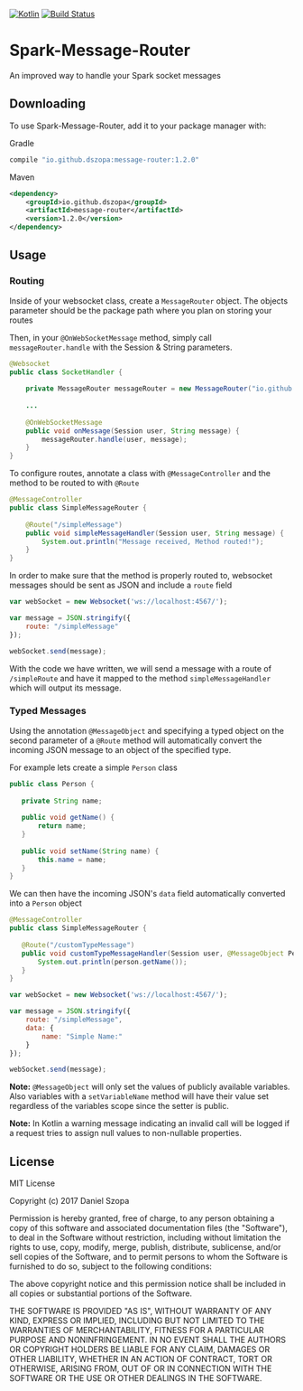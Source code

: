[![Kotlin](https://img.shields.io/badge/kotlin-1.1.3-blue.svg)](http://kotlinlang.org) [![Build Status](https://travis-ci.org/dszopa/Spark-Message-Router.svg?branch=master)](https://travis-ci.org/dszopa/Spark-Message-Router)

# Spark-Message-Router
An improved way to handle your Spark socket messages

## Downloading
To use Spark-Message-Router, add it to your package manager with:

Gradle
```groovy
compile "io.github.dszopa:message-router:1.2.0"
```

Maven
```xml
<dependency>
    <groupId>io.github.dszopa</groupId>
    <artifactId>message-router</artifactId>
    <version>1.2.0</version>
</dependency>
````

## Usage
### Routing

Inside of your websocket class, create a `MessageRouter` object. 
The objects parameter should be the package path where you plan 
on storing your routes

Then, in your `@OnWebSocketMessage` method, simply call `messageRouter.handle` with the Session & String parameters.
```java
@Websocket
public class SocketHandler {
    
    private MessageRouter messageRouter = new MessageRouter("io.github.dszopa");
    
    ...
    
    @OnWebSocketMessage
    public void onMessage(Session user, String message) {
        messageRouter.handle(user, message);
    }
}
```

To configure routes, annotate a class with `@MessageController` and the method to be routed to with `@Route`
```java
@MessageController
public class SimpleMessageRouter {
    
    @Route("/simpleMessage")
    public void simpleMessageHandler(Session user, String message) {
        System.out.println("Message received, Method routed!");
    }
}
```

In order to make sure that the method is properly routed to, websocket messages should be sent as JSON and include a `route` field
```javascript
var webSocket = new Websocket('ws://localhost:4567/');

var message = JSON.stringify({
    route: "/simpleMessage"
});

webSocket.send(message);
```
With the code we have written, we will send a message with a route of `/simpleRoute` and have it mapped to the method `simpleMessageHandler` which will output its message.

### Typed Messages
Using the annotation `@MessageObject` and specifying a typed object on the second parameter of a `@Route` method will
 automatically convert the incoming JSON message to an object of the specified type.
 
 For example lets create a simple `Person` class
 
 ```java
public class Person {
    
    private String name;
    
    public void getName() {
        return name;
    }
    
    public void setName(String name) {
        this.name = name;
    }
}
```
 
 We can then have the incoming JSON's `data` field automatically converted into a `Person` object
 ```java
 @MessageController
 public class SimpleMessageRouter {
    
    @Route("/customTypeMessage")
    public void customTypeMessageHandler(Session user, @MessageObject Person person) {
        System.out.println(person.getName());
    }
 }
 ```
 
 ```javascript
 var webSocket = new Websocket('ws://localhost:4567/');
 
 var message = JSON.stringify({
     route: "/simpleMessage",
     data: {
         name: "Simple Name:"
     }
 });
 
 webSocket.send(message);
 ```
 
 **Note:** `@MessageObject` will only set the values of publicly available variables. Also variables with 
 a `setVariableName` method will have their value set regardless of the variables scope since the setter is public.
 
 **Note:** In Kotlin a warning message indicating an invalid call will be logged if 
 a request tries to assign null values to non-nullable properties.
 

## License
MIT License

Copyright (c) 2017 Daniel Szopa

Permission is hereby granted, free of charge, to any person obtaining a copy
of this software and associated documentation files (the "Software"), to deal
in the Software without restriction, including without limitation the rights
to use, copy, modify, merge, publish, distribute, sublicense, and/or sell
copies of the Software, and to permit persons to whom the Software is
furnished to do so, subject to the following conditions:

The above copyright notice and this permission notice shall be included in all
copies or substantial portions of the Software.

THE SOFTWARE IS PROVIDED "AS IS", WITHOUT WARRANTY OF ANY KIND, EXPRESS OR
IMPLIED, INCLUDING BUT NOT LIMITED TO THE WARRANTIES OF MERCHANTABILITY,
FITNESS FOR A PARTICULAR PURPOSE AND NONINFRINGEMENT. IN NO EVENT SHALL THE
AUTHORS OR COPYRIGHT HOLDERS BE LIABLE FOR ANY CLAIM, DAMAGES OR OTHER
LIABILITY, WHETHER IN AN ACTION OF CONTRACT, TORT OR OTHERWISE, ARISING FROM,
OUT OF OR IN CONNECTION WITH THE SOFTWARE OR THE USE OR OTHER DEALINGS IN THE
SOFTWARE.

